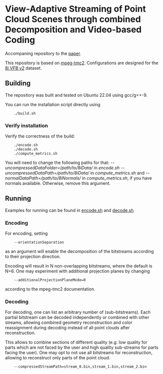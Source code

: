 # View-Adaptive Streaming of Point Cloud Scenes through combined Decomposition and Video-based Coding

Accompaning repository to the [paper](https://dl.acm.org/doi/abs/10.1145/3552457.3555732).

This repository is based on [mpeg-tmc2](https://github.com/MPEGGroup/mpeg-pcc-tmc2).
Configurations are designed for the [8i VFB v2](http://plenodb.jpeg.org/pc/8ilabs/) dataset.

## Building
The repository was built and tested on Ubuntu 22.04 using gcc/g++-9.

You can run the installation script directly using
```
    ./build.sh
```

### Verify installation
Verify the correctness of the build:

```
    ./encode.sh
    ./decode.sh
    ./compute_metrics.sh
```

You will need to change the following paths for that:
	*--uncompressedDataFolder=/path/to/8iData/* in *encode.sh*
 	*--uncompressedDataPath=/path/to/8iData/* in *compute_metrics.sh*
  and
  	*--normalDataPath=/path/to/8iNormals/* in *compute_metrics.sh*, if you have normals available. Otherwise, remove this argument.

## Running

Examples for running can be found in [encode.sh](./encode.sh) and [decode.sh](./decode.sh)

### Encoding
For encoding, setting 

```
	--orientationSeparation
```

as an argument will enable the decomposition of the bitstreams according to their projection direction.


Encoding will result in N non-overlapping bitstreams, where the default is N=6. One may experiment with additional projection planes by changing

```
	--additionalProjectionPlaneMode=0
```

according to the mpeg-tmc2 documentation.

### Decoding
For decoding, one can list an arbitrary number of (sub-bitstreams).
Each partial bitstream can be decoded independently or combined with other streams, allowing combined geometry reconstruction and color reassignment during decoding instead of all point clouds after reconstruction.

This allows to combine sections of different quality (e.g. low quality for parts which are not faced by the user and high quality sub-streams for parts facing the user).
One may opt to not use all bitstreams for reconstruction, allowing to reconstruct only parts of the point cloud.

```
	--compressedStreamPath=stream_0.bin,stream_1.bin,stream_2.bin
```





